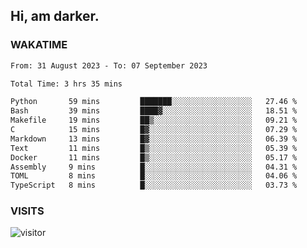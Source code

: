 ## Hi, am darker.

### WAKATIME

<!--START_SECTION:waka-->

```txt
From: 31 August 2023 - To: 07 September 2023

Total Time: 3 hrs 35 mins

Python       59 mins         ███████░░░░░░░░░░░░░░░░░░   27.46 %
Bash         39 mins         ████▓░░░░░░░░░░░░░░░░░░░░   18.51 %
Makefile     19 mins         ██▒░░░░░░░░░░░░░░░░░░░░░░   09.21 %
C            15 mins         █▓░░░░░░░░░░░░░░░░░░░░░░░   07.29 %
Markdown     13 mins         █▓░░░░░░░░░░░░░░░░░░░░░░░   06.39 %
Text         11 mins         █▒░░░░░░░░░░░░░░░░░░░░░░░   05.39 %
Docker       11 mins         █▒░░░░░░░░░░░░░░░░░░░░░░░   05.17 %
Assembly     9 mins          █░░░░░░░░░░░░░░░░░░░░░░░░   04.31 %
TOML         8 mins          █░░░░░░░░░░░░░░░░░░░░░░░░   04.06 %
TypeScript   8 mins          █░░░░░░░░░░░░░░░░░░░░░░░░   03.73 %
```

<!--END_SECTION:waka-->

### VISITS
<!-- i should probably build this when i will have some time -->
![visitor](https://profile-counter.glitch.me/sanix-darker/count.svg)
